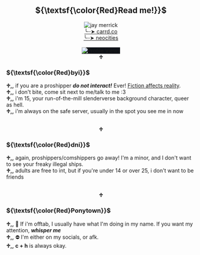 <h2 align="center">${\textsf{\color{Red}Read me!}}$</h2>
<p align="center">
  <img src="https://i.pinimg.com/564x/87/b5/ce/87b5ce7402a224ad62cb122e574face4.jpg" alt="jay merrick"><br/>
  <a href="https://tomos09.carrd.co/">╰┈➤ carrd.co</a><br/>
  <a href="http://wallgof.neocities.org">╰┈➤ neocities</a><br><br/>
  <img src="https://komarev.com/ghpvc/?username=n0-ey3s&amp;color=red" alt="Profile Views" style="max-width: 100%;box-sizing:content-box;background-color:rgb(13, 17, 23);border-style:none;" /><br/>
  <strong>♱</strong>
</p>

<h3>${\textsf{\color{Red}byi}}$</h3>
<b>♱,,</b> if you are a proshipper <b><i>do not interact!</i></b> Ever! <a href="https://fictiondoesaffectreality.carrd.co/#faq">Fiction affects reality</a>.<br/>
<b>♱,,</b> i don't bite, come sit next to me/talk to me :3<br/>
<b>♱,,</b> i'm 15, your run-of-the-mill slenderverse background character, queer as hell.<br/>
<b>♱,,</b> i'm always on the safe server, usually in the spot you see me in now<br/><br/>

<p align="center"><strong>♱</strong></p>

<h3>${\textsf{\color{Red}dni}}$</h3>

<b>♱,,</b> again, proshippers/comshippers go away! I'm a minor, and I don't want to see your freaky illegal ships.<br/>
<b>♱,,</b> adults are free to int, but if you're under 14 or over 25, i don't want to be friends<br/><br/>

<p align="center"><strong>♱</strong></p>

<h3>${\textsf{\color{Red}Ponytown}}$</h3>

<b>♱,,</b> 🌙 If i'm offtab, I usually have what I'm doing in my name. If you want my attention, <i><b>whisper me</b></i><br/>
<b>♱,,</b> ⛔ I'm either on my socials, or afk.<br/>
<b>♱,,</b> <b>c + h</b> is always okay.


